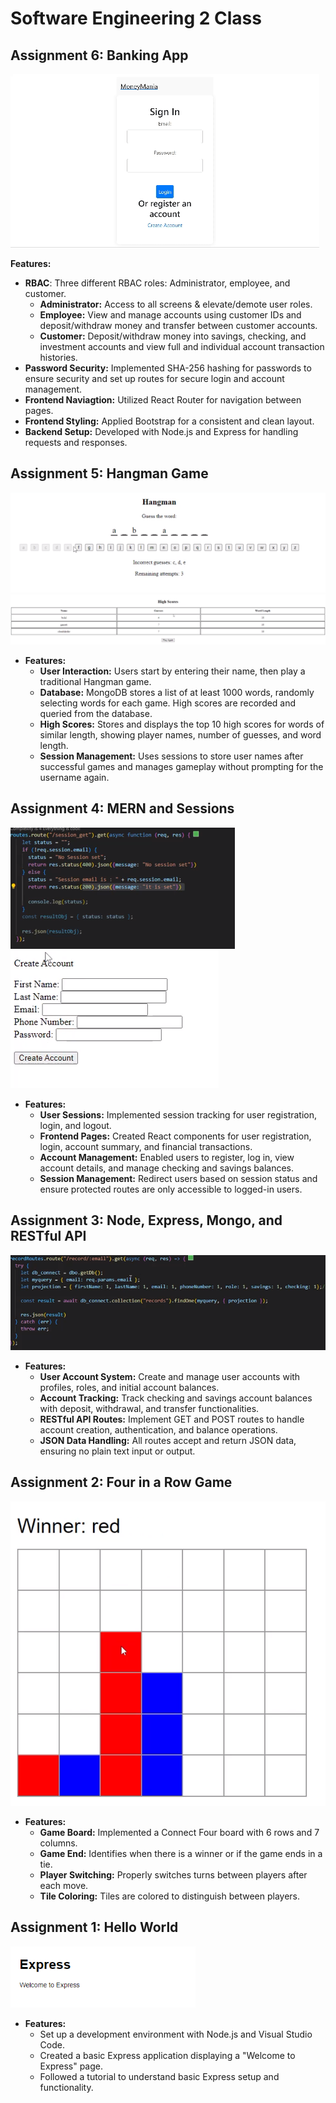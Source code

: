 # Software Engineering 2 Class

## Assignment 6: Banking App
<img src="https://github.com/Bradon-Barfuss/Software-Engineering-2/blob/main/Pictures/mygif.gif">

**Features:**
- **RBAC**: Three different RBAC roles: Administrator, employee, and customer.
  - **Administrator:** Access to all screens & elevate/demote user roles.
  - **Employee:** View and manage accounts using customer IDs and deposit/withdraw money and transfer between customer accounts.
  - **Customer:** Deposit/withdraw money into savings, checking, and investment accounts and view full and individual account transaction histories.
- **Password Security:** Implemented SHA-256 hashing for passwords to ensure security and set up routes for secure login and account management.
- **Frontend Naviagtion:** Utilized React Router for navigation between pages.
- **Frontend Styling:** Applied Bootstrap for a consistent and clean layout.
- **Backend Setup:** Developed with Node.js and Express for handling requests and responses.


## Assignment 5: Hangman Game

<img src="https://github.com/Bradon-Barfuss/Software-Engineering-2/blob/main/Pictures/hangman_game.png">
<img src="https://github.com/Bradon-Barfuss/Software-Engineering-2/blob/main/Pictures/hangman_highscore.png">

- **Features:**
  - **User Interaction:** Users start by entering their name, then play a traditional Hangman game.
  - **Database:** MongoDB stores a list of at least 1000 words, randomly selecting words for each game. High scores are recorded and queried from the database.
  - **High Scores:** Stores and displays the top 10 high scores for words of similar length, showing player names, number of guesses, and word length.
  - **Session Management:** Uses sessions to store user names after successful games and manages gameplay without prompting for the username again.


## Assignment 4: MERN and Sessions

<img src="https://github.com/Bradon-Barfuss/Software-Engineering-2/blob/main/Pictures/mern_session_picture.png">
<img src="https://github.com/Bradon-Barfuss/Software-Engineering-2/blob/main/Pictures/mern_session_reg_picture.png">

- **Features:**
  - **User Sessions:** Implemented session tracking for user registration, login, and logout.
  - **Frontend Pages:** Created React components for user registration, login, account summary, and financial transactions.
  - **Account Management:** Enabled users to register, log in, view account details, and manage checking and savings balances.
  - **Session Management:** Redirect users based on session status and ensure protected routes are only accessible to logged-in users.



## Assignment 3: Node, Express, Mongo, and RESTful API

<img src="https://github.com/Bradon-Barfuss/Software-Engineering-2/blob/main/Pictures/api.png">

- **Features:**
  - **User Account System:** Create and manage user accounts with profiles, roles, and initial account balances.
  - **Account Tracking:** Track checking and savings account balances with deposit, withdrawal, and transfer functionalities.
  - **RESTful API Routes:** Implement GET and POST routes to handle account creation, authentication, and balance operations.
  - **JSON Data Handling:** All routes accept and return JSON data, ensuring no plain text input or output.



## Assignment 2: Four in a Row Game

<img src="https://github.com/Bradon-Barfuss/Software-Engineering-2/blob/main/Pictures/connectFourPicture.png">

- **Features:**
  - **Game Board:** Implemented a Connect Four board with 6 rows and 7 columns.
  - **Game End:** Identifies when there is a winner or if the game ends in a tie.
  - **Player Switching:** Properly switches turns between players after each move.
  - **Tile Coloring:** Tiles are colored to distinguish between players.

## Assignment 1: Hello World

<img src="https://github.com/Bradon-Barfuss/Software-Engineering-2/blob/main/Pictures/helloworldpicture.png?raw=true">

- **Features:**
  - Set up a development environment with Node.js and Visual Studio Code.
  - Created a basic Express application displaying a "Welcome to Express" page.
  - Followed a tutorial to understand basic Express setup and functionality.
